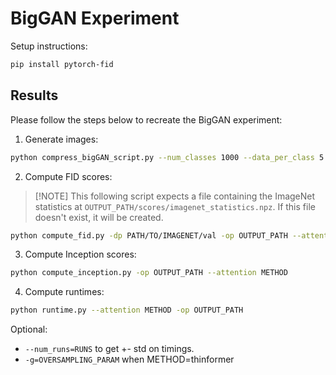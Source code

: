 # BigGAN Experiment

Setup instructions:

```bash
pip install pytorch-fid
```

## Results

Please follow the steps below to recreate the BigGAN experiment: 

1. Generate images:

```bash
python compress_bigGAN_script.py --num_classes 1000 --data_per_class 5 --beta 0.5 --attention METHOD -op OUTPUT_PATH
```

2. Compute FID scores:

> \[!NOTE\]
> This following script expects a file containing the ImageNet statistics at `OUTPUT_PATH/scores/imagenet_statistics.npz`. If this file doesn't exist, it will be created.

```bash
python compute_fid.py -dp PATH/TO/IMAGENET/val -op OUTPUT_PATH --attention METHOD
```

3. Compute Inception scores:

```bash
python compute_inception.py -op OUTPUT_PATH --attention METHOD
```

4. Compute runtimes:
```bash
python runtime.py --attention METHOD -op OUTPUT_PATH
```
Optional:
- `--num_runs=RUNS` to get +- std on timings.
- `-g=OVERSAMPLING_PARAM` when METHOD=thinformer